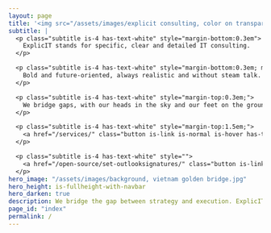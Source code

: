 ```yaml
---
layout: page
title: '<img src="/assets/images/explicit consulting, color on transparent, company and slogan.png" alt="ExplicIT Consulting. We bridge the gap." style="height: 3em; object-fit: contain; margin-left:-0.25em; margin-bottom:0.3em;"><!--ExplicIT Consulting. We bridge the gap.-->'
subtitle: |
  <p class="subtitle is-4 has-text-white" style="margin-bottom:0.3em">
    ExplicIT stands for specific, clear and detailed IT consulting.
  </p>

  <p class="subtitle is-4 has-text-white" style="margin-bottom:0.3em; margin-top:0.3em">
    Bold and future-oriented, always realistic and without steam talk.
  </p>

  <p class="subtitle is-4 has-text-white" style="margin-top:0.3em;">
    We bridge gaps, with our heads in the sky and our feet on the ground.
  </p>

  <p class="subtitle is-4 has-text-white" style="margin-top:1.5em;">
    <a href="/services/" class="button is-link is-normal is-hover has-text-black has-text-weight-bold" style="background-color: limegreen;">>> Which gap can we bridge for you?</a>
  </p>

  <p class="subtitle is-4 has-text-white" style="">
    <a href="/open-source/set-outlooksignatures/" class="button is-link is-normal is-hover has-text-black has-text-weight-bold" style="background-image: linear-gradient(to right, darkgoldenrod, goldenrod, darkgoldenrod, goldenrod, darkgoldenrod);">>> Set-OutlookSignatures Benefactor Circle add-on</a>
  </p>
hero_image: "/assets/images/background, vietnam golden bridge.jpg"
hero_height: is-fullheight-with-navbar
hero_darken: true
description: We bridge the gap between strategy and execution. ExplicIT stands for specific, clear and detailed IT consulting.
page_id: "index"
permalink: /
---
```

